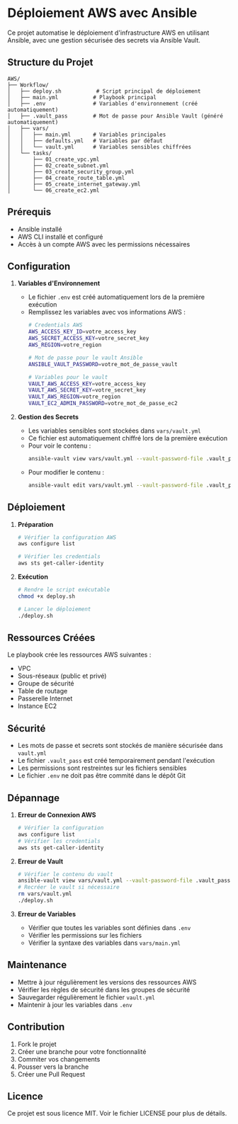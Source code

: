 # Déploiement AWS avec Ansible

Ce projet automatise le déploiement d'infrastructure AWS en utilisant Ansible, avec une gestion sécurisée des secrets via Ansible Vault.

## Structure du Projet

```
AWS/
├── Workflow/
│   ├── deploy.sh           # Script principal de déploiement
│   ├── main.yml           # Playbook principal
│   ├── .env               # Variables d'environnement (créé automatiquement)
│   ├── .vault_pass        # Mot de passe pour Ansible Vault (généré automatiquement)
│   ├── vars/
│   │   ├── main.yml       # Variables principales
│   │   ├── defaults.yml   # Variables par défaut
│   │   └── vault.yml      # Variables sensibles chiffrées
│   └── tasks/
│       ├── 01_create_vpc.yml
│       ├── 02_create_subnet.yml
│       ├── 03_create_security_group.yml
│       ├── 04_create_route_table.yml
│       ├── 05_create_internet_gateway.yml
│       └── 06_create_ec2.yml
```

## Prérequis

- Ansible installé
- AWS CLI installé et configuré
- Accès à un compte AWS avec les permissions nécessaires

## Configuration

1. **Variables d'Environnement**
   - Le fichier `.env` est créé automatiquement lors de la première exécution
   - Remplissez les variables avec vos informations AWS :
     ```bash
     # Credentials AWS
     AWS_ACCESS_KEY_ID=votre_access_key
     AWS_SECRET_ACCESS_KEY=votre_secret_key
     AWS_REGION=votre_region

     # Mot de passe pour le vault Ansible
     ANSIBLE_VAULT_PASSWORD=votre_mot_de_passe_vault

     # Variables pour le vault
     VAULT_AWS_ACCESS_KEY=votre_access_key
     VAULT_AWS_SECRET_KEY=votre_secret_key
     VAULT_AWS_REGION=votre_region
     VAULT_EC2_ADMIN_PASSWORD=votre_mot_de_passe_ec2
     ```

2. **Gestion des Secrets**
   - Les variables sensibles sont stockées dans `vars/vault.yml`
   - Ce fichier est automatiquement chiffré lors de la première exécution
   - Pour voir le contenu :
     ```bash
     ansible-vault view vars/vault.yml --vault-password-file .vault_pass
     ```
   - Pour modifier le contenu :
     ```bash
     ansible-vault edit vars/vault.yml --vault-password-file .vault_pass
     ```

## Déploiement

1. **Préparation**
   ```bash
   # Vérifier la configuration AWS
   aws configure list

   # Vérifier les credentials
   aws sts get-caller-identity
   ```

2. **Exécution**
   ```bash
   # Rendre le script exécutable
   chmod +x deploy.sh

   # Lancer le déploiement
   ./deploy.sh
   ```

## Ressources Créées

Le playbook crée les ressources AWS suivantes :
- VPC
- Sous-réseaux (public et privé)
- Groupe de sécurité
- Table de routage
- Passerelle Internet
- Instance EC2

## Sécurité

- Les mots de passe et secrets sont stockés de manière sécurisée dans `vault.yml`
- Le fichier `.vault_pass` est créé temporairement pendant l'exécution
- Les permissions sont restreintes sur les fichiers sensibles
- Le fichier `.env` ne doit pas être commité dans le dépôt Git

## Dépannage

1. **Erreur de Connexion AWS**
   ```bash
   # Vérifier la configuration
   aws configure list
   # Vérifier les credentials
   aws sts get-caller-identity
   ```

2. **Erreur de Vault**
   ```bash
   # Vérifier le contenu du vault
   ansible-vault view vars/vault.yml --vault-password-file .vault_pass
   # Recréer le vault si nécessaire
   rm vars/vault.yml
   ./deploy.sh
   ```

3. **Erreur de Variables**
   - Vérifier que toutes les variables sont définies dans `.env`
   - Vérifier les permissions sur les fichiers
   - Vérifier la syntaxe des variables dans `vars/main.yml`

## Maintenance

- Mettre à jour régulièrement les versions des ressources AWS
- Vérifier les règles de sécurité dans les groupes de sécurité
- Sauvegarder régulièrement le fichier `vault.yml`
- Maintenir à jour les variables dans `.env`

## Contribution

1. Fork le projet
2. Créer une branche pour votre fonctionnalité
3. Commiter vos changements
4. Pousser vers la branche
5. Créer une Pull Request

## Licence

Ce projet est sous licence MIT. Voir le fichier LICENSE pour plus de détails.

